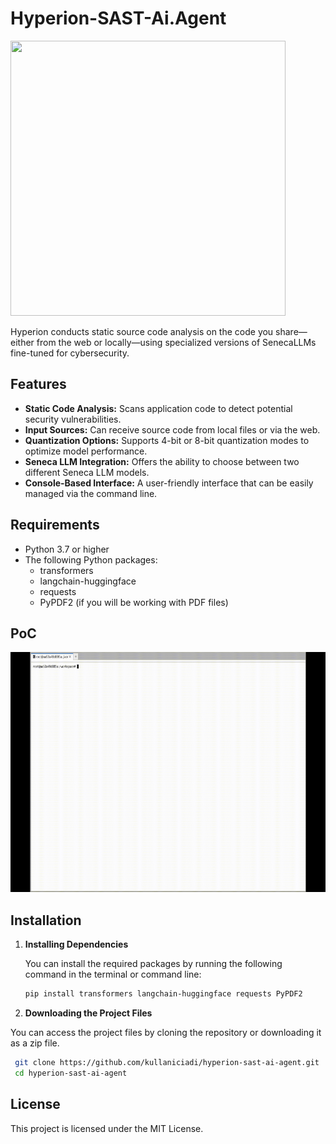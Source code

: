 # Hyperion-SAST-Ai.Agent
<img src="https://github.com/alicankiraz1/Hyperion-SAST-Ai.Agent/blob/main/Hyperion.png" width="440" height="440">

Hyperion conducts static source code analysis on the code you share—either from the web or locally—using specialized versions of SenecaLLMs fine-tuned for cybersecurity.


## Features

- **Static Code Analysis:** Scans application code to detect potential security vulnerabilities.
- **Input Sources:** Can receive source code from local files or via the web.
- **Quantization Options:** Supports 4-bit or 8-bit quantization modes to optimize model performance.
- **Seneca LLM Integration:** Offers the ability to choose between two different Seneca LLM models.
- **Console-Based Interface:** A user-friendly interface that can be easily managed via the command line.

## Requirements

- Python 3.7 or higher
- The following Python packages:
  - transformers
  - langchain-huggingface
  - requests
  - PyPDF2 (if you will be working with PDF files)
 
## PoC

<img src="https://github.com/alicankiraz1/Hyperion-SAST-Ai.Agent/blob/main/Hyperion-PoC.gif" width="512" height="384">


## Installation

1. **Installing Dependencies**

   You can install the required packages by running the following command in the terminal or command line:

   ```bash
   pip install transformers langchain-huggingface requests PyPDF2
   ```
   
2. **Downloading the Project Files**

  You can access the project files by cloning the repository or downloading it as a zip file.

   ```bash
    git clone https://github.com/kullaniciadi/hyperion-sast-ai-agent.git
    cd hyperion-sast-ai-agent
   ```

## License
This project is licensed under the MIT License.



